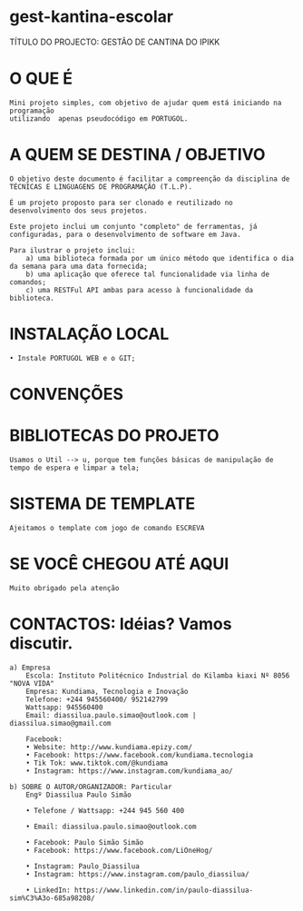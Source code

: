 # gest-kantina-escolar

TÍTULO DO PROJECTO: GESTÃO DE CANTINA DO IPIKK

# O QUE É	
	Mini projeto simples, com objetivo de ajudar quem está iniciando na programação 
	utilizando  apenas pseudocódigo em PORTUGOL.

# A QUEM SE DESTINA / OBJETIVO
	O objetivo deste documento é facilitar a compreenção da disciplina de TÉCNICAS E LINGUAGENS DE PROGRAMAÇÃO (T.L.P).

	É um projeto proposto para ser clonado e reutilizado no desenvolvimento dos seus projetos.

	Este projeto inclui um conjunto "completo" de ferramentas, já configuradas, para o desenvolvimento de software em Java.

	Para ilustrar o projeto inclui: 
		a) uma biblioteca formada por um único método que identifica o dia da semana para uma data fornecida; 
		b) uma aplicação que oferece tal funcionalidade via linha de comandos;
		c) uma RESTFul API ambas para acesso à funcionalidade da biblioteca.

# INSTALAÇÃO LOCAL

	• Instale PORTUGOL WEB e o GIT;
		
# CONVENÇÕES

	

# BIBLIOTECAS DO PROJETO

	Usamos o Util --> u, porque tem funções básicas de manipulação de tempo de espera e limpar a tela;

	
# SISTEMA DE TEMPLATE

	Ajeitamos o template com jogo de comando ESCREVA

# SE VOCÊ CHEGOU ATÉ AQUI
	Muito obrigado pela atenção

# CONTACTOS: Idéias? Vamos discutir.
	a) Empresa
		Escola: Instituto Politécnico Industrial do Kilamba kiaxi Nº 8056 "NOVA VIDA"
		Empresa: Kundiama, Tecnologia e Inovação
		Telefone: +244 945560400/ 952142799
		Wattsapp: 945560400
		Email: diassilua.paulo.simao@outlook.com | diassilua.simao@gmail.com
		
		Facebook: 
		• Website: http://www.kundiama.epizy.com/
		• Facebook: https://www.facebook.com/kundiama.tecnologia
		• Tik Tok: www.tiktok.com/@kundiama
		• Instagram: https://www.instagram.com/kundiama_ao/
	
	b) SOBRE O AUTOR/ORGANIZADOR: Particular
		Engº Diassilua Paulo Simão
		
		• Telefone / Wattsapp: +244 945 560 400
		
		• Email: diassilua.paulo.simao@outlook.com 
		
		• Facebook: Paulo Simão Simão
		• Facebook: https://www.facebook.com/LiOneHog/
		
		• Instagram: Paulo_Diassilua
		• Instagram: https://www.instagram.com/paulo_diassilua/

		• LinkedIn: https://www.linkedin.com/in/paulo-diassilua-sim%C3%A3o-685a98208/


